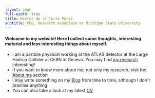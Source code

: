 ```yaml
---
layout: page
full-width: true
title: Hector de la Torre Perez
subtitle: PhD, Research associate at Michigan State University
---
```


#### Welcome to my website! Here I collect some thoughts, interesting material and less interesting things about myself.

* I am a particle physicist working at the ATLAS detector at the Large Hadron Collider at CERN in Geneva. You may find [my research](https://hdltorre.github.io/research/) interesting!
* If you want to know more about me, not only my research, visit the [About me](https://hdltorre.github.io/aboutme/) section
* I may write something on my [Blog](https://hdltorre.github.io/blog/) from time to time, although I don't promise anything
* You can also take a look at my latest [CV](https://hdltorre.github.io/cv/)
